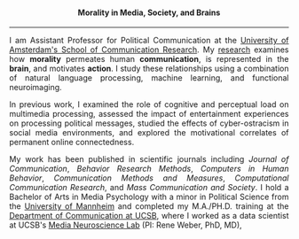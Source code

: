 <!-- EDUCATION HEADER -->

<h4 style="text-align: center; padding-top: -15px;">Morality in Media, Society, and Brains </h4>

---

<!-- MAIN BODY -->

<div style="text-align: justify" markdown="1">

I am Assistant Professor for Political Communication at the [University of Amsterdam's School of Communication Research](https://ascor.uva.nl/). My [research](https://fhopp.github.io/research) examines how **morality** permeates human **communication**, is represented in the **brain**, and motivates **action**. I study these relationships using a combination of natural language processing, machine learning, and functional neuroimaging.  

In previous work, I examined the role of cognitive and perceptual load on multimedia processing, assessed the impact of entertainment experiences on processing political messages, studied the effects of cyber-ostracism in social media environments, and explored the motivational correlates of permanent online connectedness. 
       
My work has been published in scientific journals including _Journal of Communication_, _Behavior Research Methods_, _Computers in Human Behavior_, _Communication Methods and Measures_, _Computational Communication Research_, and _Mass Communication and Society_. I hold a Bachelor of Arts in Media Psychology with a minor in Political Science from the [University of Mannheim](http://mkw.uni-mannheim.de/) and completed my M.A./PH.D. training  at the [Department of Communication at UCSB](http://www.comm.ucsb.edu/), where I worked as a data scientist at UCSB's [Media Neuroscience Lab](http://www.medianeuroscience.org/) (PI: Rene Weber, PhD, MD), 

</div>